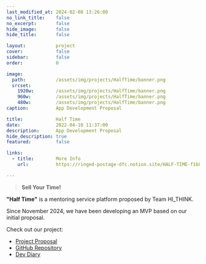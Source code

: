 ```yaml
---
last_modified_at: 2024-02-08 13:26:00
no_link_title:    false
no_excerpt:       false
hide_image:       false
hide_title:       false

layout:           project
cover:            false
sidebar:          false
order:            0

image:
  path:           /assets/img/projects/HalfTime/banner.png
  srcset:
    1920w:        /assets/img/projects/HalfTime/banner.png
    960w:         /assets/img/projects/HalfTime/banner.png
    480w:         /assets/img/projects/HalfTime/banner.png
caption:          App Development Proposal

title:            Half Time
date:             2022-04-10 11:37:00
description:      App Development Proposal
hide_description: true
featured:         false

links:
  - title:        More Info
    url:          https://ringed-postage-dfc.notion.site/HALF-TIME-f1b8e2965c20405b86f7edc228fd0082?pvs=4

---
```


> **Sell Your Time!**

**"Half Time"** is a mentoring service platform proposed by Team HI_THINK.

Since November 2024, we have been developing an MVP based on our initial proposal.

Check out our project:
- [Project Proposal](https://ringed-postage-dfc.notion.site/HALF-TIME-f1b8e2965c20405b86f7edc228fd0082?pvs=4)
- [GitHub Repository](https://github.com/Boongeo)
- [Dev Diary](https://ringed-postage-dfc.notion.site/HALF-TIME-13c13cff75d08013b396edf9efa62636?pvs=4)